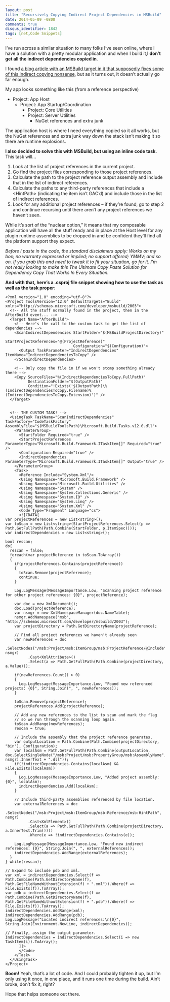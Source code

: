 ```yaml
---
layout: post
title: "Recursively Copying Indirect Project Dependencies in MSBuild"
date: 2014-05-09 -0800
comments: true
disqus_identifier: 1842
tags: [net,Code Snippets]
---
```

I’ve run across a similar situation to many folks I’ve seen online,
where I have a solution with a pretty modular application and when I
build it,**I don’t get all the indirect dependencies copied in**.

I found [a blog article with an MSBuild target in it that supposedly
fixes some of this indirect copying
nonsense](http://blog.alexyakunin.com/2009/09/making-msbuild-visual-studio-to.html),
but as it turns out, it doesn’t actually go far enough.

My app looks something like this (from a reference perspective)

-   Project: App Host
    -   Project: App Startup/Coordination
        -   Project: Core Utilities
        -   Project: Server Utilities
            -   NuGet references and extra junk

The application host is where I need everything copied so it all works,
but the NuGet references and extra junk way down the stack isn’t making
it so there are runtime explosions.

**I also decided to solve this with MSBuild, but using an inline code
task.** This task will…

1.  Look at the list of project references in the current project.
2.  Go find the project files corresponding to those project references.
3.  Calculate the path to the project reference output assembly and
    include that in the list of indirect references.
4.  Calculate the paths to any third-party references that include a
    \<HintPath\> (indicating the item isn’t GAC’d) and include those in
    the list of indirect references.
5.  Look for any additional project references – if they’re found, go to
    step 2 and continue recursing until there aren’t any project
    references we haven’t seen.

While it’s sort of the “nuclear option,” it means that my composable
application will have all the stuff ready and in place at the Host level
for any plugin runtime assemblies to be dropped in and be confident
they’ll find all the platform support they expect.

*Before I paste in the code, the standard disclaimers apply: Works on my
box; no warranty expressed or implied; no support offered; YMMV; and so
on. If you grab this and need to tweak it to fit your situation, go for
it. I’m not really looking to make this The Ultimate Copy Paste Solution
for Dependency Copy That Works In Every Situation.*

**And with that, here’s a .csproj file snippet showing how to use the
task as well as the task proper:**

    <?xml version="1.0" encoding="utf-8"?>
    <Project ToolsVersion="12.0" DefaultTargets="Build" xmlns="http://schemas.microsoft.com/developer/msbuild/2003">
      <!-- All the stuff normally found in the project, then in the AfterBuild event... -->
      <Target Name="AfterBuild">
        <!-- Here's the call to the custom task to get the list of dependencies -->
        <ScanIndirectDependencies StartFolder="$(MSBuildProjectDirectory)"
                                  StartProjectReferences="@(ProjectReference)"
                                  Configuration="$(Configuration)">
          <Output TaskParameter="IndirectDependencies" ItemName="IndirectDependenciesToCopy" />
        </ScanIndirectDependencies>

        <!-- Only copy the file in if we won't stomp something already there -->
        <Copy SourceFiles="%(IndirectDependenciesToCopy.FullPath)"
              DestinationFolder="$(OutputPath)"
              Condition="!Exists('$(OutputPath)\%(IndirectDependenciesToCopy.Filename)%(IndirectDependenciesToCopy.Extension)')" />
      </Target>


      <!-- THE CUSTOM TASK! -->
      <UsingTask TaskName="ScanIndirectDependencies" TaskFactory="CodeTaskFactory" AssemblyFile="$(MSBuildToolsPath)\Microsoft.Build.Tasks.v12.0.dll">
        <ParameterGroup>
          <StartFolder Required="true" />
          <StartProjectReferences ParameterType="Microsoft.Build.Framework.ITaskItem[]" Required="true" />
          <Configuration Required="true" />
          <IndirectDependencies ParameterType="Microsoft.Build.Framework.ITaskItem[]" Output="true" />
        </ParameterGroup>
        <Task>
          <Reference Include="System.Xml"/>
          <Using Namespace="Microsoft.Build.Framework" />
          <Using Namespace="Microsoft.Build.Utilities" />
          <Using Namespace="System" />
          <Using Namespace="System.Collections.Generic" />
          <Using Namespace="System.IO" />
          <Using Namespace="System.Linq" />
          <Using Namespace="System.Xml" />
          <Code Type="Fragment" Language="cs">
          <![CDATA[
    var projectReferences = new List<string>();
    var toScan = new List<string>(StartProjectReferences.Select(p => Path.GetFullPath(Path.Combine(StartFolder, p.ItemSpec))));
    var indirectDependencies = new List<string>();

    bool rescan;
    do{
      rescan = false;
      foreach(var projectReference in toScan.ToArray())
      {
        if(projectReferences.Contains(projectReference))
        {
          toScan.Remove(projectReference);
          continue;
        }

        Log.LogMessage(MessageImportance.Low, "Scanning project reference for other project references: {0}", projectReference);

        var doc = new XmlDocument();
        doc.Load(projectReference);
        var nsmgr = new XmlNamespaceManager(doc.NameTable);
        nsmgr.AddNamespace("msb", "http://schemas.microsoft.com/developer/msbuild/2003");
        var projectDirectory = Path.GetDirectoryName(projectReference);

        // Find all project references we haven't already seen
        var newReferences = doc
              .SelectNodes("/msb:Project/msb:ItemGroup/msb:ProjectReference/@Include", nsmgr)
              .Cast<XmlAttribute>()
              .Select(a => Path.GetFullPath(Path.Combine(projectDirectory, a.Value)));

        if(newReferences.Count() > 0)
        {
          Log.LogMessage(MessageImportance.Low, "Found new referenced projects: {0}", String.Join(", ", newReferences));
        }

        toScan.Remove(projectReference);
        projectReferences.Add(projectReference);

        // Add any new references to the list to scan and mark the flag
        // so we run through the scanning loop again.
        toScan.AddRange(newReferences);
        rescan = true;

        // Include the assembly that the project reference generates.
        var outputLocation = Path.Combine(Path.Combine(projectDirectory, "bin"), Configuration);
        var localAsm = Path.GetFullPath(Path.Combine(outputLocation, doc.SelectSingleNode("/msb:Project/msb:PropertyGroup/msb:AssemblyName", nsmgr).InnerText + ".dll"));
        if(!indirectDependencies.Contains(localAsm) && File.Exists(localAsm))
        {
          Log.LogMessage(MessageImportance.Low, "Added project assembly: {0}", localAsm);
          indirectDependencies.Add(localAsm);
        }

        // Include third-party assemblies referenced by file location.
        var externalReferences = doc
              .SelectNodes("/msb:Project/msb:ItemGroup/msb:Reference/msb:HintPath", nsmgr)
              .Cast<XmlElement>()
              .Select(a => Path.GetFullPath(Path.Combine(projectDirectory, a.InnerText.Trim())))
              .Where(e => !indirectDependencies.Contains(e));

        Log.LogMessage(MessageImportance.Low, "Found new indirect references: {0}", String.Join(", ", externalReferences));
        indirectDependencies.AddRange(externalReferences);
      }
    } while(rescan);

    // Expand to include pdb and xml.
    var xml = indirectDependencies.Select(f => Path.Combine(Path.GetDirectoryName(f), Path.GetFileNameWithoutExtension(f) + ".xml")).Where(f => File.Exists(f)).ToArray();
    var pdb = indirectDependencies.Select(f => Path.Combine(Path.GetDirectoryName(f), Path.GetFileNameWithoutExtension(f) + ".pdb")).Where(f => File.Exists(f)).ToArray();
    indirectDependencies.AddRange(xml);
    indirectDependencies.AddRange(pdb);
    Log.LogMessage("Located indirect references:\n{0}", String.Join(Environment.NewLine, indirectDependencies));

    // Finally, assign the output parameter.
    IndirectDependencies = indirectDependencies.Select(i => new TaskItem(i)).ToArray();
          ]]>
          </Code>
        </Task>
      </UsingTask>
    </Project>

**Boom!** Yeah, that’s a lot of code. And I could probably tighten it
up, but I’m only using it once, in one place, and it runs one time
during the build. Ain’t broke, don’t fix it, right?

Hope that helps someone out there.

